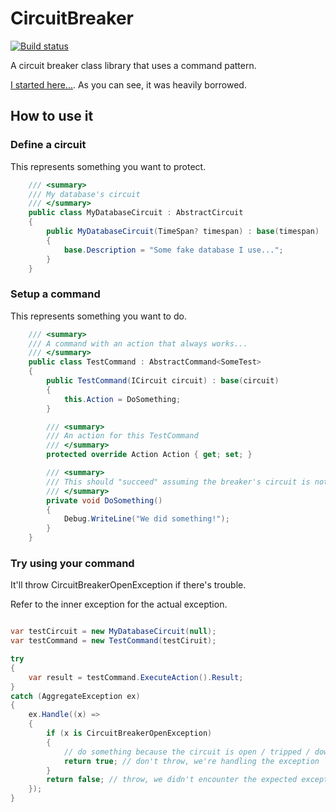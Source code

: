CircuitBreaker
==============
[![Build status](https://ci.appveyor.com/api/projects/status/24xnocra9wc8hl00/branch/master?svg=true)](https://ci.appveyor.com/project/kylos101/circuitbreaker/branch/master)

A circuit breaker class library that uses a command pattern.

[I started here...](http://msdn.microsoft.com/en-us/library/dn589784.aspx). As you can see, it was heavily borrowed.

## How to use it

### Define a circuit

This represents something you want to protect.

```csharp
    /// <summary>
    /// My database's circuit
    /// </summary>
    public class MyDatabaseCircuit : AbstractCircuit
    {
        public MyDatabaseCircuit(TimeSpan? timespan) : base(timespan)
        {
            base.Description = "Some fake database I use...";
        }
    }
```

### Setup a command

This represents something you want to do.

```csharp
    /// <summary>
    /// A command with an action that always works...
    /// </summary>
    public class TestCommand : AbstractCommand<SomeTest>
    {
        public TestCommand(ICircuit circuit) : base(circuit)
        {
            this.Action = DoSomething;
        }

        /// <summary>
        /// An action for this TestCommand
        /// </summary>
        protected override Action Action { get; set; }

        /// <summary>
        /// This should "succeed" assuming the breaker's circuit is not "tripped"
        /// </summary>
        private void DoSomething()
        {
            Debug.WriteLine("We did something!");
        }
    }
```

### Try using your command

It'll throw CircuitBreakerOpenException if there's trouble.

Refer to the inner exception for the actual exception.

```csharp

var testCircuit = new MyDatabaseCircuit(null);
var testCommand = new TestCommand(testCiruit);

try
{
    var result = testCommand.ExecuteAction().Result;
}
catch (AggregateException ex)
{
    ex.Handle((x) =>
    {        
        if (x is CircuitBreakerOpenException)
        {
            // do something because the circuit is open / tripped / down
            return true; // don't throw, we're handling the exception
        }
        return false; // throw, we didn't encounter the expected exception
    });
}
```
